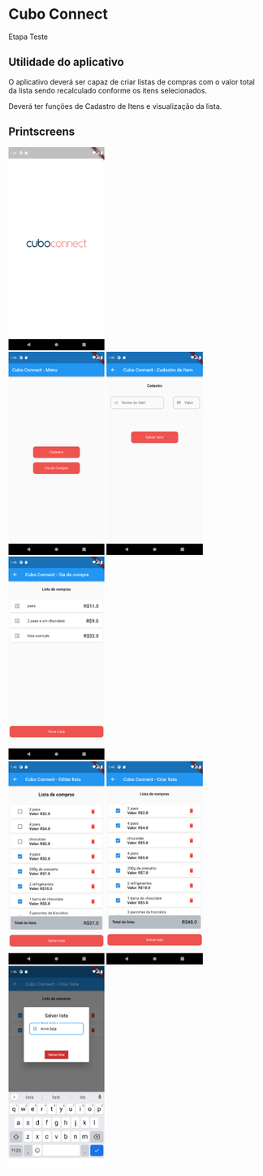 # Cubo Connect

Etapa Teste

## Utilidade do aplicativo

O aplicativo deverá ser capaz de criar listas de compras com o valor total da lista sendo recalculado conforme os itens selecionados.

Deverá ter funções de Cadastro de Itens e visualização da lista.

## Printscreens

<img src="https://github.com/italoctb/cubo-connect-test/blob/master/assets/printSplash.png?raw=true" height="400"/>
</br>
<img src="https://github.com/italoctb/cubo-connect-test/blob/master/assets/print1.png?raw=true" height="400"/>
<img src="https://github.com/italoctb/cubo-connect-test/blob/master/assets/print2.png?raw=true" height="400"/>
<img src="https://github.com/italoctb/cubo-connect-test/blob/master/assets/print3.png?raw=true" height="400"/>
</br>
<img src="https://github.com/italoctb/cubo-connect-test/blob/master/assets/print4.png?raw=true" height="400"/>
<img src="https://github.com/italoctb/cubo-connect-test/blob/master/assets/print5.png?raw=true" height="400"/>
<img src="https://github.com/italoctb/cubo-connect-test/blob/master/assets/print6.png?raw=true" height="400"/>
